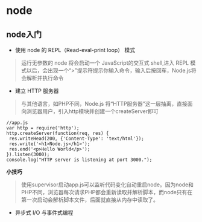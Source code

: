 # node
## node入门
- 使用 node 的 REPL（Read-eval-print loop） 模式
> 运行无参数的 node 将会启动一个 JavaScript的交互式 shell,进入 REPL 模式以后，会出现一个“>”提示符提示你输入命令，输入后按回车，Node.js将会解析并执行命令
- 建立 HTTP 服务器
> 与其他语言，如PHP不同，Node.js 将“HTTP服务器”这一层抽离，直接面向浏览器用户，引入http模块并创建一个createServer即可
```
//app.js
var http = require('http');
http.createServer(function(req, res) {
 res.writeHead(200, {'Content-Type': 'text/html'});
 res.write('<h1>Node.js</h1>');
 res.end('<p>Hello World</p>');
}).listen(3000);
console.log("HTTP server is listening at port 3000."); 
```
**小技巧**
> 使用supervisor启动app.js可以监听代码变化自动重启node。因为node和PHP不同，浏览器每次请求PHP都会重新读取并解析脚本，而node只有在第一次启动会解析脚本文件，后面就直接从内存中读取了。
- 异步式 I/O 与事件式编程
![]()
![]()
![]()